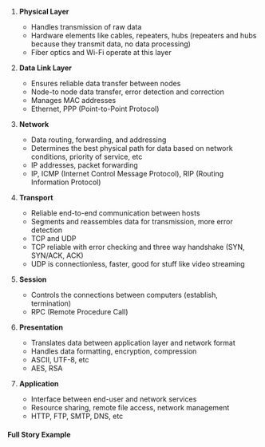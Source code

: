 
1. **Physical Layer**
	* Handles transmission of raw data
	* Hardware elements like cables, repeaters, hubs (repeaters and hubs because they transmit data, no data processing)
	* Fiber optics and Wi-Fi operate at this layer

2. **Data Link Layer**
	* Ensures reliable data transfer between nodes
	* Node-to node data transfer, error detection and correction
	* Manages MAC addresses
	* Ethernet, PPP (Point-to-Point Protocol)

3. **Network**
	* Data routing, forwarding, and addressing
	* Determines the best physical path for data based on network conditions, priority of service, etc
	* IP addresses, packet forwarding
	* IP, ICMP (Internet Control Message Protocol), RIP (Routing Information Protocol)

4. **Transport**
	* Reliable end-to-end communication between hosts
	* Segments and reassembles data for transmission, more error detection
	* TCP and UDP
	* TCP reliable with error checking and three way handshake (SYN, SYN/ACK, ACK)
	* UDP is connectionless, faster, good for stuff like video streaming

5. **Session**
	* Controls the connections between computers (establish, termination)
	* RPC (Remote Procedure Call)

6. **Presentation**
	* Translates data between application layer and network format
	* Handles data formatting, encryption, compression
	* ASCII, UTF-8, etc
	* AES, RSA

7. **Application**
	* Interface between end-user and network services
	* Resource sharing, remote file access, network management
	* HTTP, FTP, SMTP, DNS, etc

#### Full Story Example
 